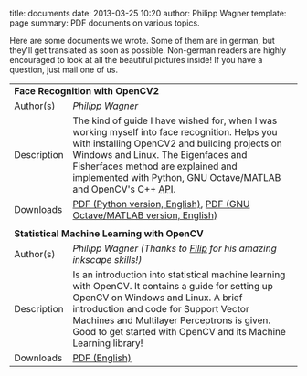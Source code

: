 title: documents
date: 2013-03-25 10:20
author: Philipp Wagner
template: page
summary: PDF documents on various topics.

Here are some documents we wrote. Some of them are in german, but they'll get translated as soon as possible. Non-german readers are highly encouraged to look at all the beautiful pictures inside! If you have a question, just mail one of us.

<div class="table">
  <table>
      <!-- Paper 1 -->
      <tr>
          <td colspan="2"><strong>Face Recognition with OpenCV2</strong></td>
      <tr>
          <td>Author(s)</td>
          <td><em>Philipp Wagner</em></td>
      </tr>
      <tr>
          <td>Description</td>
          <td>
              The kind of guide I have wished for, when I was working myself into face recognition. Helps you with installing OpenCV2 and building projects on Windows and Linux. The Eigenfaces and Fisherfaces method are explained and implemented with Python, GNU Octave/MATLAB and OpenCV&#039;s C++ <acronym title="Application Programming Interface">API</acronym>.
          </td>
      </tr>
      <tr>
          <td>Downloads</td>
          <td>
              <a href="https://www.bytefish.de/pdf/facerec_python.pdf">PDF (Python version, English)</a>, 
              <a href="https://www.bytefish.de/pdf/facerec_octave.pdf">PDF (GNU Octave/MATLAB version, English)</a>
          </td>
      </tr>
      <tr>
          <td colspan="2"></td>
       </tr>
      <!-- Paper 2 -->
      <tr>
          <td colspan="2"><strong>Statistical Machine Learning with OpenCV</strong></td>
      <tr>
          <td>Author(s)</td>
          <td><em>Philipp Wagner (Thanks to <a href="http://www.martinovsky.net">Filip</a> for his amazing inkscape skills!)</em></td>
      </tr>
      <tr>
          <td>Description</td>
          <td>
              Is an introduction into statistical machine learning with OpenCV. It contains a guide for setting up OpenCV on Windows and Linux. A brief introduction and code for Support Vector Machines and Multilayer Perceptrons is given. Good to get started with OpenCV and its Machine Learning library!
          </td>
      </tr>
      <tr>
          <td>Downloads</td>
          <td>
              <a href="https://www.bytefish.de/pdf/machinelearning.pdf">PDF (English)</a>
          </td>
      </tr>
  </table>
</div>